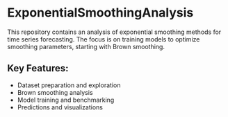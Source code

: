 # ExponentialSmoothingAnalysis

This repository contains an analysis of exponential smoothing methods for time series forecasting. The focus is on training models to optimize smoothing parameters, starting with Brown smoothing.

## Key Features:
- Dataset preparation and exploration
- Brown smoothing analysis
- Model training and benchmarking
- Predictions and visualizations
